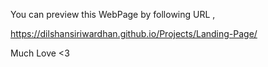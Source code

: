 You can preview this WebPage by following URL ,
  
  https://dilshansiriwardhan.github.io/Projects/Landing-Page/
  
Much Love <3
